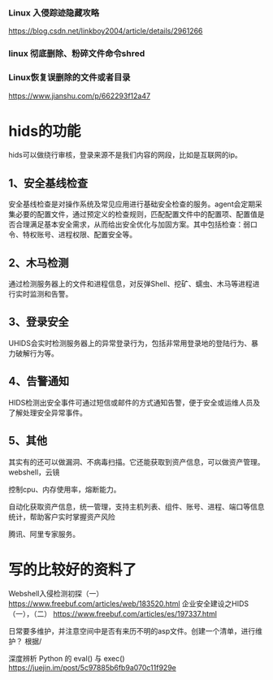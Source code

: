 ### Linux 入侵踪迹隐藏攻略
https://blog.csdn.net/linkboy2004/article/details/2961266
### linux 彻底删除、粉碎文件命令shred
### Linux恢复误删除的文件或者目录
https://www.jianshu.com/p/662293f12a47

# hids的功能
hids可以做绕行审核，登录来源不是我们内容的网段，比如是互联网的ip。

## 1、安全基线检查
安全基线检查是对操作系统及常见应用进行基础安全检查的服务。agent会定期采集必要的配置文件，通过预定义的检查规则，匹配配置文件中的配置项、配置值是否合理满足基本安全需求，从而给出安全优化与加固方案。其中包括检查：弱口令、特权账号、进程权限、配置安全等。

## 2、木马检测
通过检测服务器上的文件和进程信息，对反弹Shell、挖矿、蠕虫、木马等进程进行实时监测和告警。

## 3、登录安全
UHIDS会实时检测服务器上的异常登录行为，包括非常用登录地的登陆行为、暴力破解行为等。

## 4、告警通知
HIDS检测出安全事件可通过短信或邮件的方式通知告警，便于安全或运维人员及了解处理安全异常事件。

## 5、其他
其实有的还可以做漏洞、不病毒扫描。它还能获取到资产信息，可以做资产管理。
webshell，云镜

控制cpu、内存使用率，熔断能力。

自动化获取资产信息，统一管理，支持主机列表、组件、账号、进程、端口等信息统计，帮助客户实时掌握资产风险

腾讯、阿里专家服务。

# 写的比较好的资料了
Webshell入侵检测初探（一）
https://www.freebuf.com/articles/web/183520.html
企业安全建设之HIDS（一），（二）
https://www.freebuf.com/articles/es/197337.html

日常要多维护，并注意空间中是否有来历不明的asp文件。创建一个清单，进行维护？
根据/

深度辨析 Python 的 eval() 与 exec()
https://juejin.im/post/5c97885b6fb9a070c11f929e
